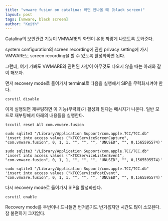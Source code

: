 ```yaml
---
title: "vmware fusion on catalina: 화면 안나올 때 (black screen)"
layout: post
tags: [vmware, black screen]
author: "Keith"
---
```


Catalina의 보안관련 기능이 VMWARE의 화면이 온통 까맣게 나오도록 도와준다.

system configuration의 screen recording에 관한 privacy setting에 가서 VMWARE도 screen recording을 할 수 있도록 활성화하면 된다.

그런데, 여기 가봐도 VWMARE와 관련된 사항이 아무것도 나오지 않을 때는 아래와 같이 해보자. 

먼저 recovery mode로 들어가서 terminal로 다음을 실행해서 SIP을 무력화시켜야 한다.

```
csrutil disable
```

이게 실행되면 재부팅하면 이 기능(무력화)가 활성화 된다는 메시지가 나온다. 일반 모드로 재부팅해서 아래의 내용들을 실행한다.

```
tccutil reset All com.vmware.fusion

sudo sqlite3 "/Library/Application Support/com.apple.TCC/TCC.db" 'insert into access values ("kTCCServiceScreenCapture", "com.vmware.fusion", 0, 1, 1, "", "", "", "UNUSED", "", 0,1565595574)'

sudo sqlite3 "/Library/Application Support/com.apple.TCC/TCC.db" 'insert into access values ("kTCCServiceListenEvent", "com.vmware.fusion", 0, 1, 1, "", "", "", "UNUSED", "", 0,1565595574)'

sudo sqlite3 "/Library/Application Support/com.apple.TCC/TCC.db" 'insert into access values ("kTCCServicePostEvent", "com.vmware.fusion", 0, 1, 1, "", "", "", "UNUSED", "", 0,1565595574)'
```

다시 recovery mode로 들어가서 SIP을 활성화한다. 

```
csrutil enable
```

Recovery mode를 두번이나 드나들면 번거롭기도 번거롭지만 시간도 많이 소모된다. 참 불편하기 그지없다.